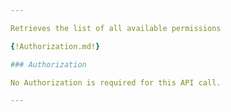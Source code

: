 ```yaml
---

Retrieves the list of all available permissions

{!Authorization.md!}

### Authorization

No Authorization is required for this API call.

---
```

